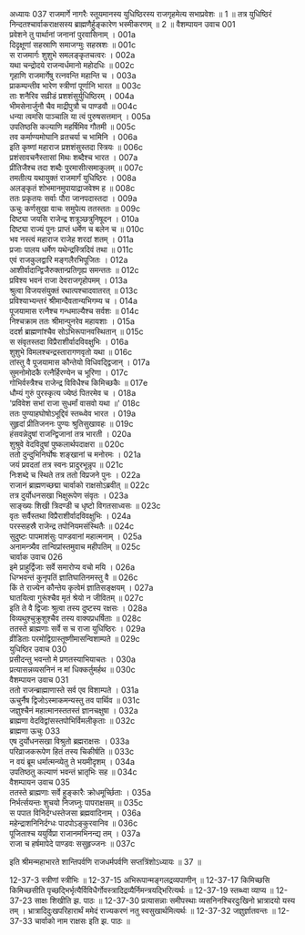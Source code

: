 अध्यायः 037
राजमार्गे नागरैः स्तूयमानस्य युधिष्ठिरस्य राजगृहमेत्य सभाप्रवेशः ॥ 1 ॥ तत्र युधिष्ठिरं निन्दतश्चार्वाकराक्षसस्य ब्राह्मणैर्हुङ्कारेण भस्मीकरणम् ॥ 2 ॥
वैशम्पायन उवाच 	001  
प्रवेशने तु पार्थानां जनानां पुरवासिनाम् ।	001a  
दिदृक्षूणां सहस्राणि समाजग्मुः सहस्रशः ॥	001c  
स राजमार्गः शुशुभे समलङ्कृतचत्वरः ।	002a  
यथा चन्द्रोदये राजन्वर्धमानो महोदधिः ॥	002c  
गृहाणि राजमार्गेषु रत्नवन्ति महान्ति च ।	003a  
प्राकम्पन्तीव भारेण स्त्रीणां पूर्णानि भारत ॥	003c  
ताः शनैरिव सव्रीडं प्रशशंसुर्युधिष्ठिरम् ।	004a  
भीमसेनार्जुनौ चैव माद्रीपुत्रौ च पाण्डवौ ॥	004c  
धन्या त्वमसि पाञ्चालि या त्वं पुरुषसत्तमान् ।	005a  
उपतिष्ठसि कल्याणि महर्षिमिव गौतमी ॥	005c  
तव कर्माण्यमोघानि व्रतचर्या च भामिनि ।	006a  
इति कृष्णां महाराज प्रशशंसुस्तदा स्त्रियः ॥	006c  
प्रशंसावचनैस्तासां मिथः शब्दैश्च भारत ।	007a  
प्रीतिजैश्च तदा शब्दैः पुरमासीत्समाकुलम् ॥	007c  
तमतीत्य यथायुक्तं राजमार्गं युधिष्ठिरः ।	008a  
अलङ्कृतं शोभमानमुपायाद्राजवेश्म ह ॥	008c  
ततः प्रकृतयः सर्वाः पौरा जानपदास्तदा ।	009a  
ऊचुः कर्णसुखा वाचः समुपेत्य ततस्ततः ॥	009c  
दिष्ट्या जयसि राजेन्द्र शत्रूञ्छत्रुनिषूदन ।	010a  
दिष्ट्या राज्यं पुनः प्राप्तं धर्मेण च बलेन च ॥	010c  
भव नस्त्वं महाराज राजेह शरदां शतम् ।	011a  
प्रजाः पालय धर्मेण यथेन्द्रस्त्रिदिवं तथा ॥	011c  
एवं राजकुलद्वारि मङ्गलैरभिपूजितः ।	012a  
आशीर्वादान्द्विजैरुक्तान्प्रतिगृह्य समन्ततः ॥	012c  
प्रविश्य भवनं राजा देवराजगृहोपमम् ।	013a  
श्रुत्वा विजयसंयुक्तं रथात्पश्चादवातरत् ॥	013c  
प्रविश्याभ्यन्तरं श्रीमान्दैवतान्यभिगम्य च ।	014a  
पूजयामास रत्नैश्च गन्धमाल्यैश्च सर्वशः ॥	014c  
निश्चक्राम ततः श्रीमान्पुनरेव महायशाः ।	015a  
ददर्श ब्राह्मणांश्चैव सोऽभिरूपानवस्थितान् ॥	015c  
स संवृतस्तदा विप्रैराशीर्वादविवक्षुभिः ।	016a  
शुशुभे विमलश्चन्द्रस्तारागणवृतो यथा ॥	016c  
तांस्तु वै पूजयामास कौन्तेयो विधिवद्द्विजान् ।	017a  
सुमनोमोदकै रत्नैर्हिरण्येन च भूरिणा ।	017c  
गोभिर्वस्त्रैश्च राजेन्द्र विविधैश्च किमिच्छकैः ॥	017e  
धौम्यं गुरुं पुरस्कृत्य ज्येष्ठं पितरमेव च ।	018a  
\'प्रविवेश सभां राजा सुधर्मां वासवो यथा ॥\'	018c  
ततः पुण्याहघोषोऽभूद्दिवं स्तब्ध्वेव भारत ।	019a  
सुहृदां प्रीतिजननः पुण्यः श्रुतिसुखावहः ॥	019c  
हंसवन्नेदुषां राजन्द्विजानां तत्र भारती ।	020a  
शुश्रुवे वेदविदुषां पुष्कलार्थपदाक्षरा ॥	020c  
ततो दुन्दुभिनिर्घोषः शङ्खानां च मनोरमः ।	021a  
जयं प्रवदतां तत्र स्वनः प्रादुरभून्नृप ॥	021c  
निःशब्दे च स्थिते तत्र ततो विप्रजने पुनः ।	022a  
राजानं ब्राह्मणच्छद्मा चार्वाको राक्षसोऽब्रवीत् ॥	022c  
तत्र दुर्योधनसखा भिक्षुरूपेण संवृतः ।	023a  
साङ्ख्यः शिखी त्रिदण्डी च धृष्टो विगतसाध्वसः ॥	023c  
वृतः सर्वैस्तथा विप्रैराशीर्वादविवक्षुभिः ।	024a  
परस्सहस्रै राजेन्द्र तपोनियमसंस्थितैः ॥	024c  
सुदुष्टः पापमाशंसुः पाण्डवानां महात्मनाम् ।	025a  
अनामन्त्र्यैव तान्विप्रांस्तमुवाच महीपतिम् ॥	025c  
चार्वाक उवाच 	026  
इमे प्राहुर्द्विजाः सर्वे समारोप्य वचो मयि ।	026a  
धिग्भवन्तं कुनृपतिं ज्ञातिघातिनमस्तु वै ॥	026c  
किं ते राज्येन कौन्तेय कृत्वेमं ज्ञातिसङ्क्षयम् ।	027a  
घातयित्वा गुरूंश्चैव मृतं श्रेयो न जीवितम् ॥	027c  
इति ते वै द्विजाः श्रुत्वा तस्य दुष्टस्य रक्षसः ।	028a  
विव्यथुश्चुक्रुशुश्चैव तस्य वाक्यप्रधर्षिताः ॥	028c  
ततस्ते ब्राह्मणाः सर्वे स च राजा युधिष्ठिरः ।	029a  
व्रीडिताः परमोद्विग्रास्तूष्णीमासन्विशाम्पते ॥	029c  
युधिष्ठिर उवाच 	030  
प्रसीदन्तु भवन्तो मे प्रणतस्याभियाचतः ।	030a  
प्रत्यासन्नव्यसनिनं न मां धिक्कर्तुमर्हथ ॥	030c  
वैशम्पायन उवाच 	031  
ततो राजन्ब्राह्माणास्ते सर्व एव विशाम्पते ।	031a  
ऊचुर्नैष द्विजोऽस्माकमन्यस्तु तव पार्थिव ॥	031c  
जज्ञुश्चैनं महात्मानस्ततस्तं ज्ञानचक्षुषा ।	032a  
ब्राह्मणा वेदविद्वांसस्तपोभिर्विमलीकृताः ॥	032c  
ब्राह्मणा ऊचुः 	033  
एष दुर्योधनसखा विश्रुतो ब्रह्मराक्षसः ।	033a  
परिव्राजकरूपेण हितं तस्य चिकीर्षति ॥	033c  
न वयं ब्रूम धर्मात्मन्व्येतु ते भयमीदृशम् ।	034a  
उपतिष्ठतु कल्याणं भवन्तं भ्रातृभिः सह ॥	034c  
वैशम्पायन उवाच 	035  
ततस्ते ब्राह्मणाः सर्वे हुङ्कारैः क्रोधमूर्च्छिताः ।	035a  
निर्भर्त्सयन्तः शुचयो निजघ्नुः पापराक्षसम् ॥	035c  
स पपात विनिर्दग्धस्तेजसा ब्रह्मवादिनाम् ।	036a  
महेन्द्राशनिनिर्दग्धः पादपोऽङ्कुरवानिव ॥	036c  
पूजिताश्च ययुर्विप्रा राजानमभिनन्द्य तम् ।	037a  
राजा च हर्षमापेदे पाण्डवः ससुहृज्जनः ॥ 	037c  

इति श्रीमन्महाभारते शान्तिपर्वणि राजधर्मपर्वणि सप्तत्रिंशोऽध्यायः ॥ 37 ॥

12-37-3 स्त्रीणां स्त्रीभिः ॥ 12-37-15 अभिरूपान्मङ्गलद्रव्यपाणीन् ॥ 12-37-17 किमिच्छसि किमिच्छसीति पृच्छद्भिर्भृत्यैर्विविधैर्गोवस्त्रादिद्रव्यैर्निमन्त्रयद्भिरित्यर्थः ॥ 12-37-19 स्तब्ध्वा व्याप्य ॥ 12-37-23 साक्षः शिखीति झ. पाठः ॥ 12-37-30 प्रत्यासन्नाः समीपस्थाः व्यसनिनश्चिरदुःखिनो भ्रात्रादयो यस्य तम् । भ्रात्रादिदुःखपरिहारार्थं ममेदं राज्यकरणं नतु स्वसुखार्थमित्यर्थः ॥ 12-37-32 जज्ञुर्ज्ञातवन्तः ॥ 12-37-33 चार्वाको नाम राक्षसः इति झ. पाठः ॥
